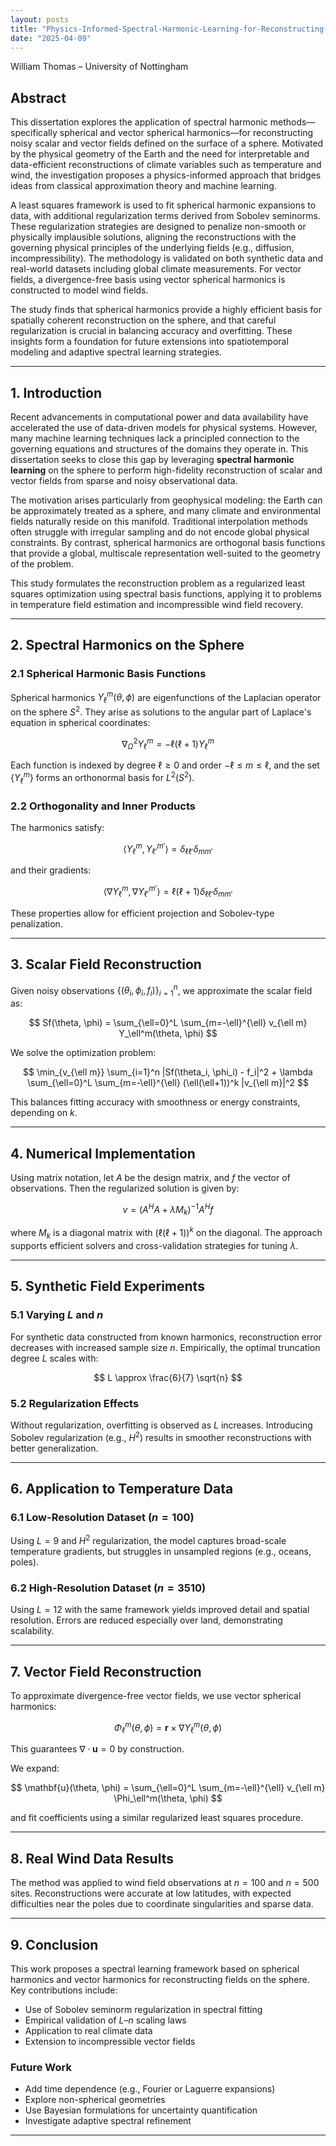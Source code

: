 ```yaml
---
layout: posts
title: "Physics-Informed-Spectral-Harmonic-Learning-for-Reconstructing-Fields-on-a-Sphere"
date: "2025-04-09"
---
```

William Thomas – University of Nottingham

## Abstract

This dissertation explores the application of spectral harmonic methods—specifically spherical and vector spherical harmonics—for reconstructing noisy scalar and vector fields defined on the surface of a sphere. Motivated by the physical geometry of the Earth and the need for interpretable and data-efficient reconstructions of climate variables such as temperature and wind, the investigation proposes a physics-informed approach that bridges ideas from classical approximation theory and machine learning.

A least squares framework is used to fit spherical harmonic expansions to data, with additional regularization terms derived from Sobolev seminorms. These regularization strategies are designed to penalize non-smooth or physically implausible solutions, aligning the reconstructions with the governing physical principles of the underlying fields (e.g., diffusion, incompressibility). The methodology is validated on both synthetic data and real-world datasets including global climate measurements. For vector fields, a divergence-free basis using vector spherical harmonics is constructed to model wind fields.

The study finds that spherical harmonics provide a highly efficient basis for spatially coherent reconstruction on the sphere, and that careful regularization is crucial in balancing accuracy and overfitting. These insights form a foundation for future extensions into spatiotemporal modeling and adaptive spectral learning strategies.

---

## 1. Introduction

Recent advancements in computational power and data availability have accelerated the use of data-driven models for physical systems. However, many machine learning techniques lack a principled connection to the governing equations and structures of the domains they operate in. This dissertation seeks to close this gap by leveraging **spectral harmonic learning** on the sphere to perform high-fidelity reconstruction of scalar and vector fields from sparse and noisy observational data.

The motivation arises particularly from geophysical modeling: the Earth can be approximately treated as a sphere, and many climate and environmental fields naturally reside on this manifold. Traditional interpolation methods often struggle with irregular sampling and do not encode global physical constraints. By contrast, spherical harmonics are orthogonal basis functions that provide a global, multiscale representation well-suited to the geometry of the problem.

This study formulates the reconstruction problem as a regularized least squares optimization using spectral basis functions, applying it to problems in temperature field estimation and incompressible wind field recovery.

---

## 2. Spectral Harmonics on the Sphere

### 2.1 Spherical Harmonic Basis Functions

Spherical harmonics $Y_\ell^m(\theta, \phi)$ are eigenfunctions of the Laplacian operator on the sphere $S^2$. They arise as solutions to the angular part of Laplace's equation in spherical coordinates:

$$
\nabla^2_{\Omega} Y_\ell^m = -\ell(\ell+1) Y_\ell^m
$$

Each function is indexed by degree $\ell \geq 0$ and order $-\ell \leq m \leq \ell$, and the set $\{Y_\ell^m\}$ forms an orthonormal basis for $L^2(S^2)$.

### 2.2 Orthogonality and Inner Products

The harmonics satisfy:

$$
\langle Y_\ell^m, Y_{\ell'}^{m'} \rangle = \delta_{\ell \ell'} \delta_{m m'}
$$

and their gradients:

$$
\langle \nabla Y_\ell^m, \nabla Y_{\ell'}^{m'} \rangle = \ell(\ell+1) \delta_{\ell \ell'} \delta_{m m'}
$$

These properties allow for efficient projection and Sobolev-type penalization.

---

## 3. Scalar Field Reconstruction

Given noisy observations $\{(\theta_i, \phi_i, f_i)\}_{i=1}^n$, we approximate the scalar field as:

$$
Sf(\theta, \phi) = \sum_{\ell=0}^L \sum_{m=-\ell}^{\ell} v_{\ell m} Y_\ell^m(\theta, \phi)
$$

We solve the optimization problem:

$$
\min_{v_{\ell m}} \sum_{i=1}^n |Sf(\theta_i, \phi_i) - f_i|^2 + \lambda \sum_{\ell=0}^L \sum_{m=-\ell}^{\ell} (\ell(\ell+1))^k |v_{\ell m}|^2
$$

This balances fitting accuracy with smoothness or energy constraints, depending on $k$.

---

## 4. Numerical Implementation

Using matrix notation, let $A$ be the design matrix, and $f$ the vector of observations. Then the regularized solution is given by:

$$
v = (A^H A + \lambda M_k)^{-1} A^H f
$$

where $M_k$ is a diagonal matrix with $(\ell(\ell+1))^k$ on the diagonal. The approach supports efficient solvers and cross-validation strategies for tuning $\lambda$.

---

## 5. Synthetic Field Experiments

### 5.1 Varying $L$ and $n$

For synthetic data constructed from known harmonics, reconstruction error decreases with increased sample size $n$. Empirically, the optimal truncation degree $L$ scales with:

$$
L \approx \frac{6}{7} \sqrt{n}
$$

### 5.2 Regularization Effects

Without regularization, overfitting is observed as $L$ increases. Introducing Sobolev regularization (e.g., $H^2$) results in smoother reconstructions with better generalization.

---

## 6. Application to Temperature Data

### 6.1 Low-Resolution Dataset ($n = 100$)

Using $L = 9$ and $H^2$ regularization, the model captures broad-scale temperature gradients, but struggles in unsampled regions (e.g., oceans, poles).

### 6.2 High-Resolution Dataset ($n = 3510$)

Using $L = 12$ with the same framework yields improved detail and spatial resolution. Errors are reduced especially over land, demonstrating scalability.

---

## 7. Vector Field Reconstruction

To approximate divergence-free vector fields, we use vector spherical harmonics:

$$
\Phi_\ell^m(\theta, \phi) = \mathbf{r} \times \nabla Y_\ell^m(\theta, \phi)
$$

This guarantees $\nabla \cdot \mathbf{u} = 0$ by construction.

We expand:

$$
\mathbf{u}(\theta, \phi) = \sum_{\ell=0}^L \sum_{m=-\ell}^{\ell} v_{\ell m} \Phi_\ell^m(\theta, \phi)
$$

and fit coefficients using a similar regularized least squares procedure.

---

## 8. Real Wind Data Results

The method was applied to wind field observations at $n = 100$ and $n = 500$ sites. Reconstructions were accurate at low latitudes, with expected difficulties near the poles due to coordinate singularities and sparse data.

---

## 9. Conclusion

This work proposes a spectral learning framework based on spherical harmonics and vector harmonics for reconstructing fields on the sphere. Key contributions include:

- Use of Sobolev seminorm regularization in spectral fitting
- Empirical validation of $L$–$n$ scaling laws
- Application to real climate data
- Extension to incompressible vector fields

### Future Work

- Add time dependence (e.g., Fourier or Laguerre expansions)
- Explore non-spherical geometries
- Use Bayesian formulations for uncertainty quantification
- Investigate adaptive spectral refinement

---


